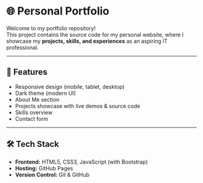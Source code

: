 # 🌐 Personal Portfolio

Welcome to my portfolio repository!  
This project contains the source code for my personal website, where I showcase my **projects, skills, and experiences** as an aspiring IT professional.  

---

## 🚀 Features
- Responsive design (mobile, tablet, desktop)
- Dark theme (modern UI)
- About Me section
- Projects showcase with live demos & source code
- Skills overview
- Contact form

---

## 🛠️ Tech Stack
- **Frontend:** HTML5, CSS3, JavaScript (with Bootstrap)
- **Hosting:** GitHub Pages
- **Version Control:** Git & GitHub